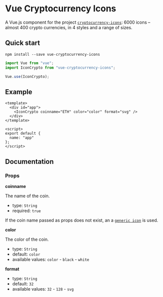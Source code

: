 # Vue Cryptocurrency Icons

A Vue.js component for the project [`cryptocurrency-icons`](https://github.com/atomiclabs/cryptocurrency-icons): 6000 icons – almost 400 crypto currencies, in 4 styles and a range of sizes.

## Quick start

```
npm install --save vue-cryptocurrency-icons
```

```js
import Vue from "vue";
import IconCrypto from "vue-cryptocurrency-icons";

Vue.use(IconCrypto);
```

## Example

```vue
<template>
  <div id="app">
    <IconCrypto coinname="ETH" color="color" format="svg" />
  </div>
</template>

<script>
export default {
  name: "app"
};
</script>
```

## Documentation

### Props

**coinname**

The name of the coin.

- type: `String`
- required: `true`

If the coin name passed as props does not exist, an a [`generic icon`](https://github.com/atomiclabs/cryptocurrency-icons/blob/master/svg/color/generic.svg) is used.

**color**

The color of the coin.

- type: `String`
- default: `color`
- available values: `color` - `black` - `white`

**format**

- type: `String`
- default: `32`
- available values: `32` - `128` - `svg`
